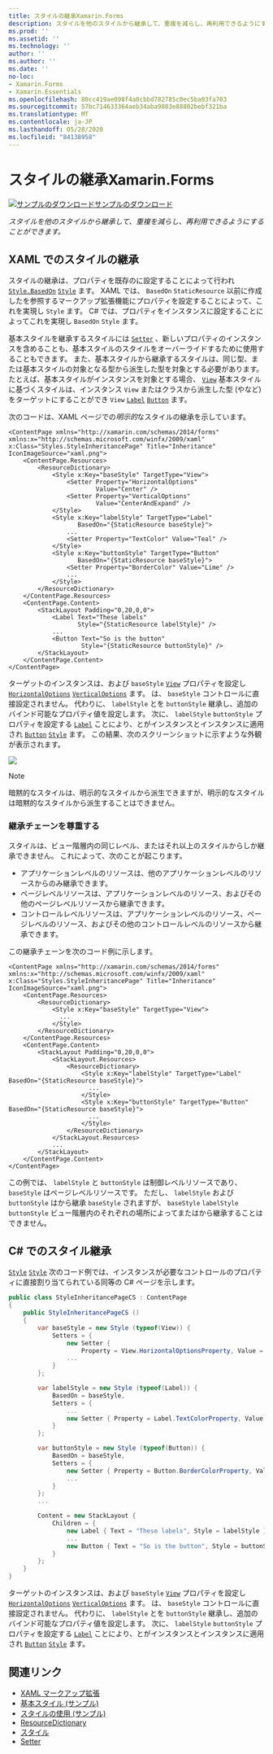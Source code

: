 ```yaml
---
title: スタイルの継承Xamarin.Forms
description: スタイルを他のスタイルから継承して、重複を減らし、再利用できるようにすることができます。 この記事では、アプリケーションでスタイルの継承を実行する方法について説明 Xamarin.Forms します。
ms.prod: ''
ms.assetid: ''
ms.technology: ''
author: ''
ms.author: ''
ms.date: ''
no-loc:
- Xamarin.Forms
- Xamarin.Essentials
ms.openlocfilehash: 80cc419ae098f4a0cbbd782785c0ec5ba03fa703
ms.sourcegitcommit: 57bc714633364aeb34aba9803e88802bebf321ba
ms.translationtype: MT
ms.contentlocale: ja-JP
ms.lasthandoff: 05/28/2020
ms.locfileid: "84138958"
---
```

# <a name="style-inheritance-in-xamarinforms"></a>スタイルの継承Xamarin.Forms

[![サンプルのダウンロード](~/media/shared/download.png)サンプルのダウンロード](https://docs.microsoft.com/samples/xamarin/xamarin-forms-samples/userinterface-styles-basicstyles)

_スタイルを他のスタイルから継承して、重複を減らし、再利用できるようにすることができます。_

## <a name="style-inheritance-in-xaml"></a>XAML でのスタイルの継承

スタイルの継承は、プロパティを既存のに設定することによって行われ [`Style.BasedOn`](xref:Xamarin.Forms.Style.BasedOn) [`Style`](xref:Xamarin.Forms.Style) ます。 XAML では、 `BasedOn` `StaticResource` 以前に作成したを参照するマークアップ拡張機能にプロパティを設定することによって、これを実現し `Style` ます。 C# では、プロパティをインスタンスに設定することによってこれを実現し `BasedOn` `Style` ます。

基本スタイルを継承するスタイルには [`Setter`](xref:Xamarin.Forms.Setter) 、新しいプロパティのインスタンスを含めることも、基本スタイルのスタイルをオーバーライドするために使用することもできます。 また、基本スタイルから継承するスタイルは、同じ型、または基本スタイルの対象となる型から派生した型を対象とする必要があります。 たとえば、基本スタイルがインスタンスを対象とする場合、 [`View`](xref:Xamarin.Forms.View) 基本スタイルに基づくスタイルは、インスタンス `View` またはクラスから派生した型 (やなど) をターゲットにすることができ `View` [`Label`](xref:Xamarin.Forms.Label) [`Button`](xref:Xamarin.Forms.Button) ます。

次のコードは、XAML ページでの*明示的*なスタイルの継承を示しています。

```xaml
<ContentPage xmlns="http://xamarin.com/schemas/2014/forms" xmlns:x="http://schemas.microsoft.com/winfx/2009/xaml" x:Class="Styles.StyleInheritancePage" Title="Inheritance" IconImageSource="xaml.png">
    <ContentPage.Resources>
        <ResourceDictionary>
            <Style x:Key="baseStyle" TargetType="View">
                <Setter Property="HorizontalOptions"
                        Value="Center" />
                <Setter Property="VerticalOptions"
                        Value="CenterAndExpand" />
            </Style>
            <Style x:Key="labelStyle" TargetType="Label"
                   BasedOn="{StaticResource baseStyle}">
                ...
                <Setter Property="TextColor" Value="Teal" />
            </Style>
            <Style x:Key="buttonStyle" TargetType="Button"
                   BasedOn="{StaticResource baseStyle}">
                <Setter Property="BorderColor" Value="Lime" />
                ...
            </Style>
        </ResourceDictionary>
    </ContentPage.Resources>
    <ContentPage.Content>
        <StackLayout Padding="0,20,0,0">
            <Label Text="These labels"
                   Style="{StaticResource labelStyle}" />
            ...
            <Button Text="So is the button"
                    Style="{StaticResource buttonStyle}" />
        </StackLayout>
    </ContentPage.Content>
</ContentPage>
```

ターゲットのインスタンスは、および `baseStyle` [`View`](xref:Xamarin.Forms.View) プロパティを設定し [`HorizontalOptions`](xref:Xamarin.Forms.View.HorizontalOptions) [`VerticalOptions`](xref:Xamarin.Forms.View.VerticalOptions) ます。 は、 `baseStyle` コントロールに直接設定されません。 代わりに、 `labelStyle` とを `buttonStyle` 継承し、追加のバインド可能なプロパティ値を設定します。 次に、 `labelStyle` `buttonStyle` プロパティを設定する [`Label`](xref:Xamarin.Forms.Label) ことにより、とがインスタンスとインスタンスに適用され [`Button`](xref:Xamarin.Forms.Button) [`Style`](xref:Xamarin.Forms.NavigableElement.Style) ます。 この結果、次のスクリーンショットに示すような外観が表示されます。

[![](inheritance-images/style-inheritance.png)](inheritance-images/style-inheritance-large.png#lightbox)

> [!NOTE]
> 暗黙的なスタイルは、明示的なスタイルから派生できますが、明示的なスタイルは暗黙的なスタイルから派生することはできません。

### <a name="respecting-the-inheritance-chain"></a>継承チェーンを尊重する

スタイルは、ビュー階層内の同じレベル、またはそれ以上のスタイルからしか継承できません。 これによって、次のことが起こります。

- アプリケーションレベルのリソースは、他のアプリケーションレベルのリソースからのみ継承できます。
- ページレベルリソースは、アプリケーションレベルのリソース、およびその他のページレベルリソースから継承できます。
- コントロールレベルリソースは、アプリケーションレベルのリソース、ページレベルのリソース、およびその他のコントロールレベルのリソースから継承できます。

この継承チェーンを次のコード例に示します。

```xaml
<ContentPage xmlns="http://xamarin.com/schemas/2014/forms" xmlns:x="http://schemas.microsoft.com/winfx/2009/xaml" x:Class="Styles.StyleInheritancePage" Title="Inheritance" IconImageSource="xaml.png">
    <ContentPage.Resources>
        <ResourceDictionary>
            <Style x:Key="baseStyle" TargetType="View">
              ...
            </Style>
        </ResourceDictionary>
    </ContentPage.Resources>
    <ContentPage.Content>
        <StackLayout Padding="0,20,0,0">
            <StackLayout.Resources>
                <ResourceDictionary>
                    <Style x:Key="labelStyle" TargetType="Label" BasedOn="{StaticResource baseStyle}">
                      ...
                    </Style>
                    <Style x:Key="buttonStyle" TargetType="Button" BasedOn="{StaticResource baseStyle}">
                      ...
                    </Style>
                </ResourceDictionary>
            </StackLayout.Resources>
            ...
        </StackLayout>
    </ContentPage.Content>
</ContentPage>
```

この例では、 `labelStyle` と `buttonStyle` は制御レベルリソースであり、 `baseStyle` はページレベルリソースです。 ただし、 `labelStyle` および `buttonStyle` はから継承 `baseStyle` されますが、 `baseStyle` `labelStyle` `buttonStyle` ビュー階層内のそれぞれの場所によってまたはから継承することはできません。

## <a name="style-inheritance-in-c35"></a>C&#35; でのスタイル継承

[`Style`](xref:Xamarin.Forms.Style) [`Style`](xref:Xamarin.Forms.NavigableElement.Style) 次のコード例では、インスタンスが必要なコントロールのプロパティに直接割り当てられている同等の C# ページを示します。

```csharp
public class StyleInheritancePageCS : ContentPage
{
    public StyleInheritancePageCS ()
    {
        var baseStyle = new Style (typeof(View)) {
            Setters = {
                new Setter {
                    Property = View.HorizontalOptionsProperty, Value = LayoutOptions.Center    },
                ...
            }
        };

        var labelStyle = new Style (typeof(Label)) {
            BasedOn = baseStyle,
            Setters = {
                ...
                new Setter { Property = Label.TextColorProperty, Value = Color.Teal    }
            }
        };

        var buttonStyle = new Style (typeof(Button)) {
            BasedOn = baseStyle,
            Setters = {
                new Setter { Property = Button.BorderColorProperty, Value =    Color.Lime },
                ...
            }
        };
        ...

        Content = new StackLayout {
            Children = {
                new Label { Text = "These labels", Style = labelStyle },
                ...
                new Button { Text = "So is the button", Style = buttonStyle }
            }
        };
    }
}
```

ターゲットのインスタンスは、および `baseStyle` [`View`](xref:Xamarin.Forms.View) プロパティを設定し [`HorizontalOptions`](xref:Xamarin.Forms.View.HorizontalOptions) [`VerticalOptions`](xref:Xamarin.Forms.View.VerticalOptions) ます。 は、 `baseStyle` コントロールに直接設定されません。 代わりに、 `labelStyle` とを `buttonStyle` 継承し、追加のバインド可能なプロパティ値を設定します。 次に、 `labelStyle` `buttonStyle` プロパティを設定する [`Label`](xref:Xamarin.Forms.Label) ことにより、とがインスタンスとインスタンスに適用され [`Button`](xref:Xamarin.Forms.Button) [`Style`](xref:Xamarin.Forms.NavigableElement.Style) ます。

## <a name="related-links"></a>関連リンク

- [XAML マークアップ拡張](~/xamarin-forms/xaml/xaml-basics/xaml-markup-extensions.md)
- [基本スタイル (サンプル)](https://docs.microsoft.com/samples/xamarin/xamarin-forms-samples/userinterface-styles-basicstyles)
- [スタイルの使用 (サンプル)](https://docs.microsoft.com/samples/xamarin/xamarin-forms-samples/workingwithstyles)
- [ResourceDictionary](xref:Xamarin.Forms.ResourceDictionary)
- [スタイル](xref:Xamarin.Forms.Style)
- [Setter](xref:Xamarin.Forms.Setter)
